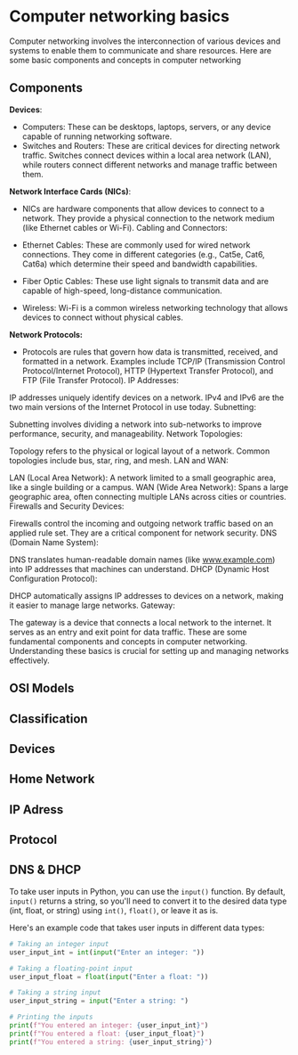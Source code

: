 # Computer networking basics 
Computer networking involves the interconnection of various devices and systems to enable them to communicate and share resources. Here are some basic components and concepts in computer networking

## Components
 **Devices**:

- Computers: These can be desktops, laptops, servers, or any device capable of running networking software.
- Switches and Routers: These are critical devices for directing network traffic. Switches connect devices within a local area network (LAN), while routers connect different networks and manage traffic between them.

**Network Interface Cards (NICs)**:

- NICs are hardware components that allow devices to connect to a network. They provide a physical connection to the network medium (like Ethernet cables or Wi-Fi).
Cabling and Connectors:

- Ethernet Cables: These are commonly used for wired network connections. They come in different categories (e.g., Cat5e, Cat6, Cat6a) which determine their speed and bandwidth capabilities.
- Fiber Optic Cables: These use light signals to transmit data and are capable of high-speed, long-distance communication.
- Wireless: Wi-Fi is a common wireless networking technology that allows devices to connect without physical cables.

**Network Protocols:**

- Protocols are rules that govern how data is transmitted, received, and formatted in a network. Examples include TCP/IP (Transmission Control Protocol/Internet Protocol), HTTP (Hypertext Transfer Protocol), and FTP (File Transfer Protocol).
IP Addresses:

IP addresses uniquely identify devices on a network. IPv4 and IPv6 are the two main versions of the Internet Protocol in use today.
Subnetting:

Subnetting involves dividing a network into sub-networks to improve performance, security, and manageability.
Network Topologies:

Topology refers to the physical or logical layout of a network. Common topologies include bus, star, ring, and mesh.
LAN and WAN:

LAN (Local Area Network): A network limited to a small geographic area, like a single building or a campus.
WAN (Wide Area Network): Spans a large geographic area, often connecting multiple LANs across cities or countries.
Firewalls and Security Devices:

Firewalls control the incoming and outgoing network traffic based on an applied rule set. They are a critical component for network security.
DNS (Domain Name System):

DNS translates human-readable domain names (like www.example.com) into IP addresses that machines can understand.
DHCP (Dynamic Host Configuration Protocol):

DHCP automatically assigns IP addresses to devices on a network, making it easier to manage large networks.
Gateway:

The gateway is a device that connects a local network to the internet. It serves as an entry and exit point for data traffic.
These are some fundamental components and concepts in computer networking. Understanding these basics is crucial for setting up and managing networks effectively.
## OSI Models 
## Classification 
## Devices 
## Home Network 
## IP Adress 
## Protocol 
## DNS & DHCP

To take user inputs in Python, you can use the `input()` function. By default, `input()` returns a string, so you'll need to convert it to the desired data type (int, float, or string) using `int()`, `float()`, or leave it as is.

Here's an example code that takes user inputs in different data types:

```python
# Taking an integer input
user_input_int = int(input("Enter an integer: "))

# Taking a floating-point input
user_input_float = float(input("Enter a float: "))

# Taking a string input
user_input_string = input("Enter a string: ")

# Printing the inputs
print(f"You entered an integer: {user_input_int}")
print(f"You entered a float: {user_input_float}")
print(f"You entered a string: {user_input_string}")
```
